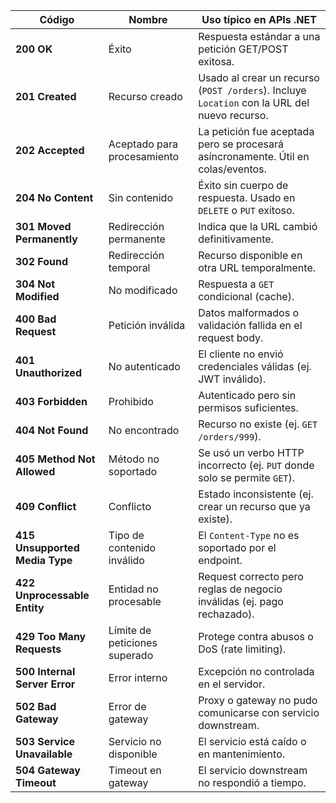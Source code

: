| **Código**                     | **Nombre**                    | **Uso típico en APIs .NET**                                                                  |
| ------------------------------ | ----------------------------- | -------------------------------------------------------------------------------------------- |
| **200 OK**                     | Éxito                         | Respuesta estándar a una petición GET/POST exitosa.                                          |
| **201 Created**                | Recurso creado                | Usado al crear un recurso (`POST /orders`). Incluye `Location` con la URL del nuevo recurso. |
| **202 Accepted**               | Aceptado para procesamiento   | La petición fue aceptada pero se procesará asíncronamente. Útil en colas/eventos.            |
| **204 No Content**             | Sin contenido                 | Éxito sin cuerpo de respuesta. Usado en `DELETE` o `PUT` exitoso.                            |
| **301 Moved Permanently**      | Redirección permanente        | Indica que la URL cambió definitivamente.                                                    |
| **302 Found**                  | Redirección temporal          | Recurso disponible en otra URL temporalmente.                                                |
| **304 Not Modified**           | No modificado                 | Respuesta a `GET` condicional (cache).                                                       |
| **400 Bad Request**            | Petición inválida             | Datos malformados o validación fallida en el request body.                                   |
| **401 Unauthorized**           | No autenticado                | El cliente no envió credenciales válidas (ej. JWT inválido).                                 |
| **403 Forbidden**              | Prohibido                     | Autenticado pero sin permisos suficientes.                                                   |
| **404 Not Found**              | No encontrado                 | Recurso no existe (ej. `GET /orders/999`).                                                   |
| **405 Method Not Allowed**     | Método no soportado           | Se usó un verbo HTTP incorrecto (ej. `PUT` donde solo se permite `GET`).                     |
| **409 Conflict**               | Conflicto                     | Estado inconsistente (ej. crear un recurso que ya existe).                                   |
| **415 Unsupported Media Type** | Tipo de contenido inválido    | El `Content-Type` no es soportado por el endpoint.                                           |
| **422 Unprocessable Entity**   | Entidad no procesable         | Request correcto pero reglas de negocio inválidas (ej. pago rechazado).                      |
| **429 Too Many Requests**      | Límite de peticiones superado | Protege contra abusos o DoS (rate limiting).                                                 |
| **500 Internal Server Error**  | Error interno                 | Excepción no controlada en el servidor.                                                      |
| **502 Bad Gateway**            | Error de gateway              | Proxy o gateway no pudo comunicarse con servicio downstream.                                 |
| **503 Service Unavailable**    | Servicio no disponible        | El servicio está caído o en mantenimiento.                                                   |
| **504 Gateway Timeout**        | Timeout en gateway            | El servicio downstream no respondió a tiempo.                                                |

